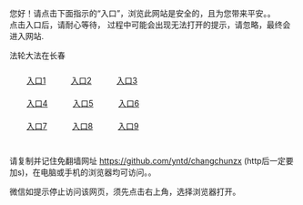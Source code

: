 您好！请点击下面指示的“入口”，浏览此网站是安全的，且为您带来平安。。 <br/>
点击入口后，请耐心等待， 过程中可能会出现无法打开的提示，请忽略，最终会进入网站. </br>

法轮大法在长春<br/>
<div style="padding:10px"><a style="margin:20px" target="_blank" href="https://d2zm6zso42vupp.cloudfront.net/2Qpsp?vbkujkh" id="ccLink1" rel="nofollow">入口1</a> <a target="_blank" style="margin:20px" href="https://d2iz46hfqrh8mr.cloudfront.net/2Qpsp?bknjxlvy" id="ccLink2" rel="nofollow">入口2</a> <a style="margin:20px" target="_blank" href="https://d2ufc0hotlgr1n.cloudfront.net/2Qpsp?ptggxb" id="ccLink3" rel="nofollow">入口3</a></div>

<div style="padding:10px" ><a style="margin:20px" target="_blank" href="https://d2zm6zso42vupp.cloudfront.net/2Qpsp?vbkujkh" id="ccLink4" rel="nofollow">入口4</a> <a style="margin:20px" href="https://d2iz46hfqrh8mr.cloudfront.net/2Qpsp?bknjxlvy" target="_blank" id="ccLink5" rel="nofollow">入口5</a> <a style="margin:20px" href="https://d2ufc0hotlgr1n.cloudfront.net/2Qpsp?ptggxb" target="_blank" id="ccLink6" rel="nofollow">入口6</a></div>

<div style="padding:10px"><a style="margin:20px" target="_blank" href="https://d2zm6zso42vupp.cloudfront.net/2Qpsp?vbkujkh" id="ccLink7" rel="nofollow">入口7</a> <a style="margin:20px" href="https://d2iz46hfqrh8mr.cloudfront.net/2Qpsp?bknjxlvy" target="_blank" id="ccLink8" rel="nofollow">入口8</a> <a style="margin:20px" target="_blank" href="https://d2ufc0hotlgr1n.cloudfront.net/2Qpsp?ptggxb" id="ccLink9" rel="nofollow">入口9</a></div>

<br/>



请复制并记住免翻墙网址 https://github.com/yntd/changchunzx (http后一定要加s)，在电脑或手机的浏览器均可访问。。<br/>

微信如提示停止访问该网页，须先点击右上角，选择浏览器打开。
